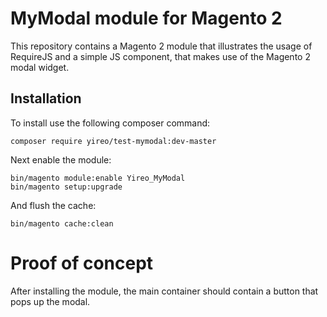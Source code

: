 # MyModal module for Magento 2
This repository contains a Magento 2 module that illustrates the usage
of RequireJS and a simple JS component, that makes use of the Magento 2
modal widget.

## Installation
To install use the following composer command:

    composer require yireo/test-mymodal:dev-master

Next enable the module:

    bin/magento module:enable Yireo_MyModal
    bin/magento setup:upgrade

And flush the cache:

    bin/magento cache:clean

# Proof of concept
After installing the module, the main container should contain a button that pops up the modal.
